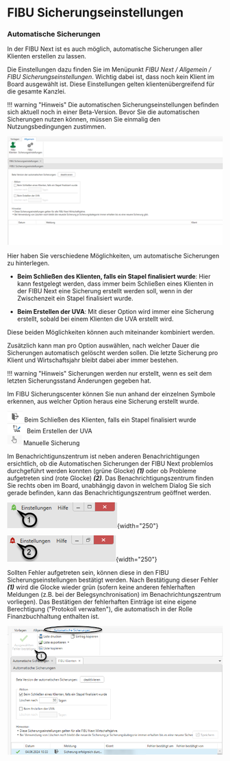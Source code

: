 # FIBU Sicherungseinstellungen

### Automatische Sicherungen

In der FIBU Next ist es auch möglich, automatische Sicherungen aller Klienten erstellen zu lassen.

Die Einstellungen dazu finden Sie im Menüpunkt *FIBU Next / Allgemein / FIBU Sicherungseinstellungen*. Wichtig
dabei ist, dass noch kein Klient im Board ausgewählt ist. Diese Einstellungen gelten klientenübergreifend für die
gesamte Kanzlei.

!!! warning "Hinweis"
    Die automatischen Sicherungseinstellungen befinden sich aktuell noch in einer Beta-Version. Bevor Sie die automatischen Sicherungen nutzen können, müssen Sie einmalig den Nutzungsbedingungen zustimmen.

![FIBU Sicherungseinstellunegn](img/image1.png)

Hier haben Sie verschiedene Möglichkeiten, um automatische Sicherungen zu hinterlegen.

- **Beim Schließen des Klienten, falls ein Stapel finalisiert wurde**: Hier kann festgelegt werden, dass immer beim Schließen eines Klienten
in der FIBU Next eine Sicherung erstellt werden soll, wenn in der Zwischenzeit ein Stapel finalisiert wurde.

- **Beim Erstellen der UVA**: Mit dieser Option wird immer eine Sicherung erstellt, sobald bei einem Klienten
die UVA erstellt wird.

Diese beiden Möglichkeiten können auch miteinander kombiniert werden.

Zusätzlich kann man pro Option auswählen, nach welcher Dauer die Sicherungen automatisch gelöscht werden
sollen. 
Die letzte Sicherung pro Klient und Wirtschaftsjahr bleibt dabei aber immer bestehen.


!!! warning "Hinweis"
    Sicherungen werden nur erstellt, wenn es seit dem letzten Sicherungsstand Änderungen gegeben hat.


Im FIBU Sicherungscenter können Sie nun anhand der einzelnen Symbole erkennen, aus welcher Option heraus
eine Sicherung erstellt wurde.

![Klient schließen](img/image3.png) Beim Schließen des Klienten, falls ein Stapel finalisiert wurde  
![UVA erstellen](img/image5.png) Beim Erstellen der UVA  
![manuelle Sicherung](img/image2.png) Manuelle Sicherung  

Im Benachrichtigunszentrum ist neben anderen Benachrichtigungen ersichtlich, ob die Automatischen Sicherungen der FIBU Next problemlos durchgeführt werden konnten (grüne Glocke) ***(1)*** oder ob Probleme aufgetreten sind (rote Glocke) ***(2)***. Das Benachrichtigungszentrum finden Sie rechts oben im Board, unabhängig davon in welchem Dialog Sie sich gerade befinden, kann das Benachrichtigungszentrum geöffnet werden.

![alt text](img/image14.png){width="250"}

![alt text](img/image15.png){width="250"}

Sollten Fehler aufgetreten sein, können diese in den FIBU Sicherungseinstellungen bestätigt werden. Nach Bestätigung dieser Fehler ***(1)*** wird die Glocke wieder grün (sofern keine anderen fehlerhaften Meldungen (z.B. bei der Belegsynchronisation) im Benachrichtungszentrum vorliegen). Das Bestätigen der fehlerhaften Einträge ist eine eigene Berechtigung ("Protokoll verwalten"), die automatisch in der Rolle Finanzbuchhaltung enthalten ist.

![alt text](img/image16.png)
